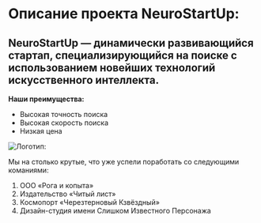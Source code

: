 # Описание проекта NeuroStartUp:

## NeuroStartUp — динамически развивающийся стартап, специализирующийся на поиске с использованием новейших технологий искусственного интеллекта. 

**Наши преимущества:**

  * Высокая точность поиска
  * Высокая скорость поиска
  * Низкая цена
  
  
![Логотип:](https://camo.githubusercontent.com/79ee96a8b8fa098c44d1ca302006f24d008408a1c22fc13260437214d705a23d/68747470733a2f2f6e65746f6c6f67792d636f64652e6769746875622e696f2f6769742d686f6d65776f726b732f696e74726f64756374696f6e2f6173736574732f6c6f676f2e706e67)


Мы на столько крутые, что уже успели поработать со следующими команиями:

  1. ООО «Рога и копыта»
  1. Издательство «Читый лист»
  1. Космопорт «Черезтерновый Кзвёздный»
  1. Дизайн-студия имени Слишком Известного Персонажа




